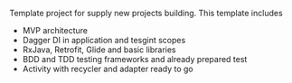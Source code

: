 Template project for supply new projects building.
This template includes
 - MVP architecture
 - Dagger DI in application and tesgint scopes
 - RxJava, Retrofit, Glide and basic libraries
 - BDD and TDD testing frameworks and already prepared test
 - Activity with recycler and adapter ready to go

